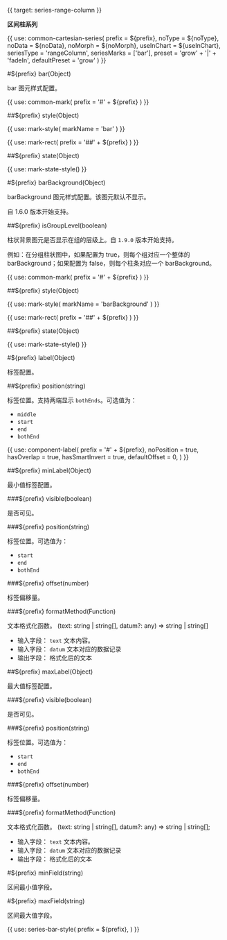 {{ target: series-range-column }}

<!-- IRangeColumnSeriesSpec -->

**区间柱系列**

{{ use: common-cartesian-series(
  prefix = ${prefix},
  noType = ${noType},
  noData = ${noData},
  noMorph = ${noMorph},
  useInChart = ${useInChart},
  seriesType = 'rangeColumn',
  seriesMarks = ['bar'],
  preset = 'grow' + '|' + 'fadeIn',
  defaultPreset = 'grow'
) }}

#${prefix} bar(Object)

bar 图元样式配置。

{{ use: common-mark(
  prefix = '#' + ${prefix}
) }}

##${prefix} style(Object)

{{ use: mark-style(
  markName = 'bar'
) }}

{{ use: mark-rect(
  prefix = '##' + ${prefix}
) }}

##${prefix} state(Object)

{{ use: mark-state-style() }}

#${prefix} barBackground(Object)

barBackground 图元样式配置。该图元默认不显示。

自 1.6.0 版本开始支持。

##${prefix} isGroupLevel(boolean)

柱状背景图元是否显示在组的层级上。自 `1.9.0` 版本开始支持。

例如：在分组柱状图中，如果配置为 true，则每个组对应一个整体的 barBackground；如果配置为 false，则每个柱条对应一个 barBackground。

{{ use: common-mark(
  prefix = '#' + ${prefix}
) }}

##${prefix} style(Object)

{{ use: mark-style(
  markName = 'barBackground'
) }}

{{ use: mark-rect(
  prefix = '##' + ${prefix}
) }}

##${prefix} state(Object)

{{ use: mark-state-style() }}

#${prefix} label(Object)

标签配置。

##${prefix} position(string)

标签位置。支持两端显示 `bothEnds`。可选值为：

- `middle`
- `start`
- `end`
- `bothEnd`

{{ use: component-label(
  prefix = '#' + ${prefix},
  noPosition = true,
  hasOverlap = true,
  hasSmartInvert = true,
  defaultOffset = 0,
) }}

##${prefix} minLabel(Object)

最小值标签配置。

###${prefix} visible(boolean)

是否可见。

###${prefix} position(string)

标签位置。可选值为：

- `start`
- `end`
- `bothEnd`

###${prefix} offset(number)

标签偏移量。

###${prefix} formatMethod(Function)

文本格式化函数。
(text: string | string[], datum?: any) => string | string[]

- 输入字段： `text` 文本内容。
- 输入字段： `datum` 文本对应的数据记录
- 输出字段： 格式化后的文本

##${prefix} maxLabel(Object)

最大值标签配置。

###${prefix} visible(boolean)

是否可见。

###${prefix} position(string)

标签位置。可选值为：

- `start`
- `end`
- `bothEnd`

###${prefix} offset(number)

标签偏移量。

###${prefix} formatMethod(Function)

文本格式化函数。
(text: string | string[], datum?: any) => string | string[];

- 输入字段： `text` 文本内容。
- 输入字段： `datum` 文本对应的数据记录
- 输出字段： 格式化后的文本

#${prefix} minField(string)

区间最小值字段。

#${prefix} maxField(string)

区间最大值字段。

{{
  use: series-bar-style(
    prefix = ${prefix},
  )
}}
